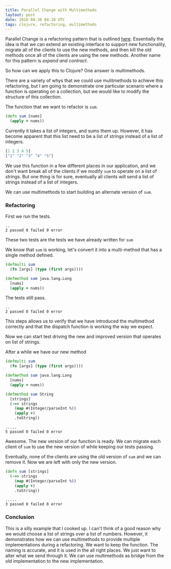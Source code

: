 ```yaml
---
title: Parallel Change with Multimethods
laytout: post
date: 2016-08-30 04:10 UTC
tags: clojure, refactoring, multimethods
---
```


Parallel Change is a refactoring pattern that is outlined [here](http://martinfowler.com/bliki/ParallelChange.html). Essentially the idea is that we can extend an existing interface to support new functionality, migrate all of the clients to use the new methods, and then kill the old methods once all of the clients are using the new methods. Another name for this pattern is *expand and contract*.

So how can we apply this to Clojure? One answer is multimethods.

There are a variety of whys that we could use mulitmethods to achieve this refactoring, but I am going to demonstrate one particular scenario where a function is operating on a collection, but we would like to modify the structure of this collection.

The function that we want to refactor is `sum`.

```clojure
(defn sum [nums]
  (apply + nums))
```

Currently it takes a list of integers, and sums them up. However, it has become apparent that this list need to be a list of strings instead of a list of integers.

```clojure
[1 2 3 4 5]
["1" "2" "3" "4" "5"]
```

We use this function in a few different places in our application, and we don't want break all of the clients if we modify `sum` to operate on a list of strings. But one thing is for sure, eventually all clients will send a list of strings instead of a list of integers.

We can use multimethods to start building an alternate version of `sum`.

### Refactoring

First we run the tests.

```console
..
2 passed 0 failed 0 error
```

These two tests are the tests we have already written for `sum`

We know that `sum` is working, let's convert it into a multi-method that has a single method defined.

```clojure
(defmulti sum
  (fn [args] (type (first args))))

(defmethod sum java.lang.Long
  [nums]
  (apply + nums))
```

The tests still pass.

```console
..
2 passed 0 failed 0 error
```

This steps allows us to verify that we have introduced the multimethod correctly and that the dispatch function is working the way we expect.

Now we can start test driving the new and improved version that operates on list of strings.

After a while we have our new method

```clojure
(defmulti sum
  (fn [args] (type (first args))))

(defmethod sum java.lang.Long
  [nums]
  (apply + nums))

(defmethod sum String
  [strings]
  (->> strings
    (map #(Integer/parseInt %))
    (apply +)
    .toString))
```

```console
.....
5 passed 0 failed 0 error
```

Awesome. The new version of our function is ready. We can migrate each client of `sum` to use the new version of while keeping our tests passing.

Eventually, none of the clients are using the old version of `sum` and we can remove it. Now we are left with only the new version.

```clojure
(defn sum [strings]
  (->> strings
    (map #(Integer/parseInt %))
    (apply +)
    .toString))
```

```console
.....
3 passed 0 failed 0 error
```

### Conclusion

This is a silly example that I cooked up. I can't think of a good reason why we would choose a list of strings over a list of numbers. However, it demonstrates how we can use multimethods to provide multiple implementations during a refactoring. We want to keep the function. The naming is accurate, and it is used in the all right places. We just want to alter what we send through it. We can use multimethods as bridge from the old implementation to the new implementation.
